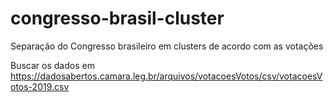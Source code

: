 # congresso-brasil-cluster
Separação do Congresso brasileiro em clusters de acordo com as votações

Buscar os dados em https://dadosabertos.camara.leg.br/arquivos/votacoesVotos/csv/votacoesVotos-2019.csv
